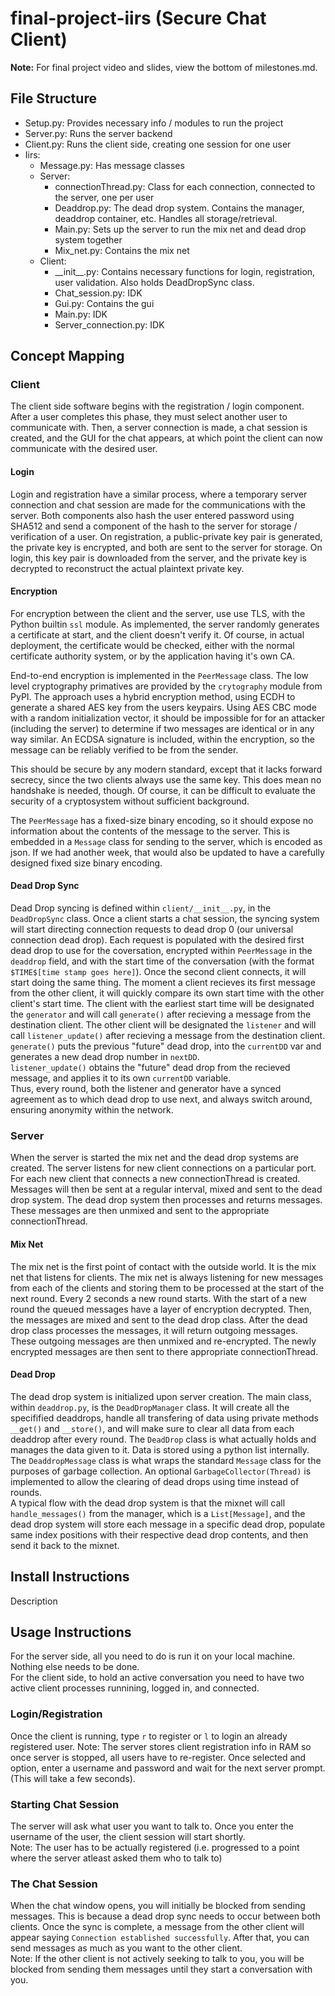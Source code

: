 # final-project-iirs (Secure Chat Client)  
**Note:** For final project video and slides, view the bottom of milestones.md.
## File Structure
- Setup.py: Provides necessary info / modules to run the project
- Server.py: Runs the server backend
- Client.py: Runs the client side, creating one session for one user
- Iirs:
  - Message.py: Has message classes
  - Server:  
    - connectionThread.py: Class for each connection, connected to the server, one per user
    - Deaddrop.py: The dead drop system. Contains the manager, deaddrop container, etc. Handles all storage/retrieval.
    - Main.py: Sets up the server to run the mix net and dead drop system together
    - Mix_net.py: Contains the mix net
  - Client:  
    - \_\_init\_\_.py: Contains necessary functions for login, registration, user validation. Also holds DeadDropSync class.
    - Chat_session.py: IDK
    - Gui.py: Contains the gui
    - Main.py: IDK
    - Server_connection.py: IDK

## Concept Mapping
### Client
The client side software begins with the registration / login component. After a user completes this phase, they must select another user to communicate with. Then, a server connection is made, a chat session is created, and the GUI for the chat appears, at which point the client can now communicate with the desired user.
#### Login
Login and registration have a similar process, where a temporary server connection and chat session are made for the communications with the server. Both components also hash the user entered password using SHA512 and send a component of the hash to the server for storage / verification of a user. On registration, a public-private key pair is generated, the private key is encrypted, and both are sent to the server for storage. On login, this key pair is downloaded from the server, and the private key is decrypted to reconstruct the actual plaintext private key.
#### Encryption
For encryption between the client and the server, use use TLS, with the Python builtin `ssl` module. As implemented, the server randomly generates a certificate at start, and the client doesn't verify it. Of course, in actual deployment, the certificate would be checked, either with the normal certificate authority system, or by the application having it's own CA.

End-to-end encryption is implemented in the `PeerMessage` class. The low level cryptography primatives are provided by the `crytography` module from PyPI. The approach uses a hybrid encryption method, using ECDH to generate a shared AES key from the users keypairs. Using AES CBC mode with a random initialization vector, it should be impossible for for an attacker (including the server) to determine if two messages are identical or in any way similar. An ECDSA signature is included, within the encryption, so the message can be reliably verified to be from the sender.

This should be secure by any modern standard, except that it lacks forward secrecy, since the two clients always use the same key. This does mean no handshake is needed, though. Of course, it can be difficult to evaluate the security of a cryptosystem without sufficient background.

The `PeerMessage` has a fixed-size binary encoding, so it should expose no information about the contents of the message to the server. This is embedded in a `Message` class for sending to the server, which is encoded as json. If we had another week, that would also be updated to have a carefully designed fixed size binary encoding.

#### Dead Drop Sync  
Dead Drop syncing is defined within `client/__init__.py`, in the `DeadDropSync` class. Once a client starts a chat session, the syncing system will start directing connection requests to dead drop 0 (our universal connection dead drop). Each request is populated with the desired first dead drop to use for the coversation, encrypted within `PeerMessage` in the `deaddrop` field, and with the start time of the conversation (with the format `$TIME$[time stamp goes here]`). Once the second client connects, it will start doing the same thing. The moment a client recieves its first message from the other client, it will quickly compare its own start time with the other client's start time. The client with the earliest start time will be designated the `generator` and will call `generate()` after recieving a message from the destination client. The other client will be designated the `listener` and will call `listener_update()` after recieving a message from the destination client.  
`generate()` puts the previous "future" dead drop, into the `currentDD` var and generates a new dead drop number in `nextDD`.  
`listener_update()` obtains the "future" dead drop from the recieved message, and applies it to its own `currentDD` variable.  
Thus, every round, both the listener and generator have a synced agreement as to which dead drop to use next, and always switch around, ensuring anonymity within the network.  

### Server
When the server is started the mix net and the dead drop systems are created. The server listens for new client connections on a particular port. For each new client that connects a new connectionThread is created. Messages will then be sent at a regular interval, mixed and sent to the dead drop system. The dead drop system then processes and returns messages. These messages are then unmixed and sent to the appropriate connectionThread.
#### Mix Net
The mix net is the first point of contact with the outside world. It is the mix net that listens for clients. The mix net is always listening for new messages from each of the clients and storing them to be processed at the start of the next round. Every 2 seconds a new round starts. With the start of a new round the queued messages have a layer of encryption decrypted. Then, the messages are mixed and sent to the dead drop class. After the dead drop class processes the messages, it will return outgoing messages. These outgoing messages are then unmixed and re-encrypted. The newly encrypted messages are then sent to there appropriate connectionThread.  

#### Dead Drop
The dead drop system is initialized upon server creation. The main class, within `deaddrop.py`, is the `DeadDropManager` class. It will create all the specifified deaddrops, handle all transfering of data using private methods `__get()` and `__store()`, and will make sure to clear all data from each deaddrop after every round. The `DeadDrop` class is what actually holds and manages the data given to it. Data is stored using a python list internally. The `DeaddropMessage` class is what wraps the standard `Message` class for the purposes of garbage collection. An optional `GarbageCollector(Thread)` is implemented to allow the clearing of dead drops using time instead of rounds.  
A typical flow with the dead drop system is that the mixnet will call `handle_messages()` from the manager, which is a `List[Message]`, and the dead drop system will store each message in a specific dead drop, populate same index positions with their respective dead drop contents, and then send it back to the mixnet.
## Install Instructions  
Description

## Usage Instructions 
For the server side, all you need to do is run it on your local machine. Nothing else needs to be done.  
For the client side, to hold an active conversation you need to have two active client processes runnining, logged in, and connected.

### Login/Registration  
Once the client is running, type `r` to register or `l` to login an already registered user. 
Note: The server stores client registration info in RAM so once server is stopped, all users have to re-register. 
Once selected and option, enter a username and password and wait for the next server prompt. (This will take a few seconds).

### Starting Chat Session  
The server will ask what user you want to talk to. Once you enter the username of the user, the client session will start shortly.  
Note: The user has to be actually registered (i.e. progressed to a point where the server atleast asked them who to talk to)

### The Chat Session  
When the chat window opens, you will initially be blocked from sending messages. This is because a dead drop sync needs to occur between both clients. Once the sync is complete, a message from the other client will appear saying `Connection established successfully`. After that, you can send messages as much as you want to the other client.  
Note: If the other client is not actively seeking to talk to you, you will be blocked from sending them messages until they start a conversation with you.

